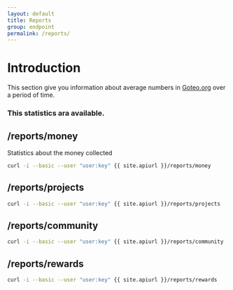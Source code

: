 ```yaml
---
layout: default
title: Reports
group: endpoint
permalink: /reports/
---
```

# Introduction

This section give you information about average numbers in [Goteo.org](http://goteo.org) over a period of time. 

### This statistics ara available.

## /reports/money

Statistics about the money collected

```bash
curl -i --basic --user "user:key" {{ site.apiurl }}/reports/money
```

## /reports/projects

```bash
curl -i --basic --user "user:key" {{ site.apiurl }}/reports/projects
```

## /reports/community

```bash
curl -i --basic --user "user:key" {{ site.apiurl }}/reports/community
```

## /reports/rewards

```bash
curl -i --basic --user "user:key" {{ site.apiurl }}/reports/rewards
```

